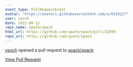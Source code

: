 ```yaml
---
event_type: PullRequestEvent
avatar: "https://avatars.githubusercontent.com/u/814322?"
user: vsoch
date: 2022-08-12
repo_name: spack/spack
html_url: https://github.com/spack/spack/pull/32099
repo_url: https://github.com/spack/spack
---
```


<a href='https://github.com/vsoch' target='_blank'>vsoch</a> opened a pull request to <a href='https://github.com/spack/spack' target='_blank'>spack/spack</a>

<a href='https://github.com/spack/spack/pull/32099' target='_blank'>View Pull Request</a>